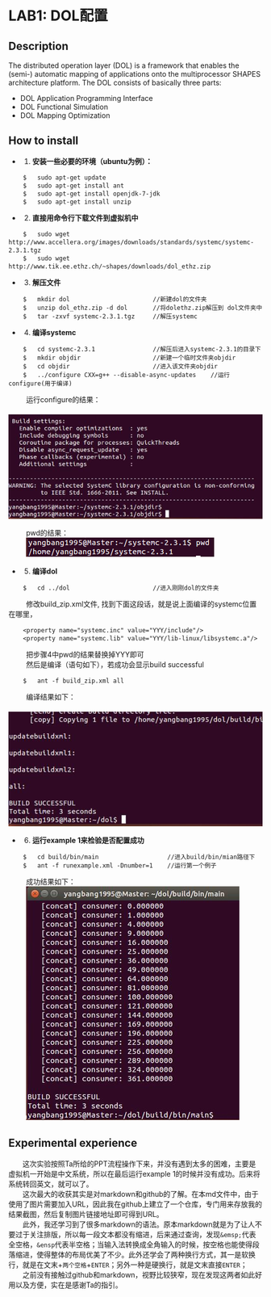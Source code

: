 # LAB1: DOL配置
## Description
The distributed operation layer (DOL) is a framework that enables the (semi-) automatic mapping of applications onto the multiprocessor SHAPES architecture platform. The DOL consists of basically three parts:
- DOL Application Programming Interface
- DOL Functional Simulation
- DOL Mapping Optimization

## How to install
+ 1. **安装一些必要的环境（ubuntu为例）：**
```
    $	sudo apt-get update
    $	sudo apt-get install ant
    $ 	sudo apt-get install openjdk-7-jdk
    $	sudo apt-get install unzip
```

+ 2. **直接用命令行下载文件到虚拟机中**
```
    $   sudo wget http://www.accellera.org/images/downloads/standards/systemc/systemc-2.3.1.tgz
    $   sudo wget http://www.tik.ee.ethz.ch/~shapes/downloads/dol_ethz.zip
```

+ 3. **解压文件**
```
    $	mkdir dol                       //新建dol的文件夹
    $	unzip dol_ethz.zip -d dol       //将dolethz.zip解压到 dol文件夹中
    $	tar -zxvf systemc-2.3.1.tgz     //解压systemc
```

+ 4. **编译systemc**
```
    $	cd systemc-2.3.1                //解压后进入systemc-2.3.1的目录下
    $	mkdir objdir                    //新建一个临时文件夹objdir
    $	cd objdir                       //进入该文件夹objdir
    $	../configure CXX=g++ --disable-async-updates    //运行configure(用于编译)
```
&ensp;　　运行configure的结果：  
&ensp;　　![](https://github.com/ybCliff/Screenshot/blob/master/configure_result.jpg?raw=true)

&ensp;　　pwd的结果：  
&ensp;　　![](https://github.com/ybCliff/Screenshot/blob/master/pwd_result.png?raw=true)

+ 5. **编译dol**
```
    $	cd ../dol                       //进入刚刚dol的文件夹
```


&ensp;　　修改build_zip.xml文件, 找到下面这段话，就是说上面编译的systemc位置在哪里，
```    
    <property name="systemc.inc" value="YYY/include"/>
    <property name="systemc.lib" value="YYY/lib-linux/libsystemc.a"/>
```
&ensp;　　把步骤4中pwd的结果替换掉YYY即可  
&ensp;　　然后是编译（语句如下），若成功会显示build successful
```
    $	ant -f build_zip.xml all
```
&ensp;　　编译结果如下：  
&ensp;　　![](https://github.com/ybCliff/Screenshot/blob/master/build_successful.jpg?raw=true)

+ 6. **运行example 1来检验是否配置成功**
```
    $	cd build/bin/main                   //进入build/bin/mian路径下
    $	ant -f runexample.xml -Dnumber=1    //运行第一个例子
```
&ensp;　　成功结果如下：  
&ensp;　　![](https://github.com/ybCliff/Screenshot/blob/master/example_result.jpg?raw=true)

## Experimental experience
&emsp;　这次实验按照Ta所给的PPT流程操作下来，并没有遇到太多的困难，主要是虚拟机一开始是中文系统，所以在最后运行example 1的时候并没有成功。后来将系统转回英文，就可以了。  
&emsp;　这次最大的收获其实是对markdown和github的了解。在本md文件中，由于使用了图片需要加入URL，因此我在github上建立了一个仓库，专门用来存放我的结果截图，然后复制图片链接地址即可得到URL。  
&emsp;　此外，我还学习到了很多markdown的语法。原本markdown就是为了让人不要过于关注排版，所以每一段文本都没有缩进，后来通过查询，发现`&emsp;`代表全空格，`&ensp`代表半空格；当输入法转换成全角输入的时候，按空格也能使得段落缩进，使得整体的布局优美了不少。此外还学会了两种换行方式，其一是软换行，就是在文末+`两个空格`+`ENTER`；另外一种是硬换行，就是文末直接`ENTER`；  
&emsp;　之前没有接触过github和markdown，视野比较狭窄，现在发现这两者如此好用以及方便，实在是感谢Ta的指引。
